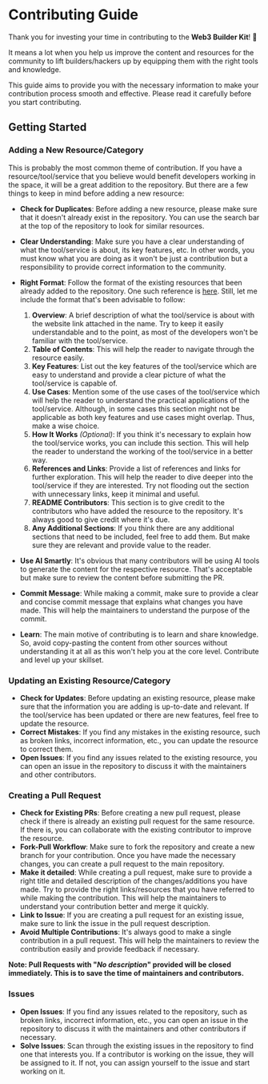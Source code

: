 # Contributing Guide

Thank you for investing your time in contributing to the **Web3 Builder Kit**! 🎉

It means a lot when you help us improve the content and resources for the community to lift builders/hackers up by equipping them with the right tools and knowledge.

This guide aims to provide you with the necessary information to make your contribution process smooth and effective. Please read it carefully before you start contributing.

## Getting Started

### Adding a New Resource/Category

This is probably the most common theme of contribution. If you have a resource/tool/service that you believe would benefit developers working in the space, it will be a great addition to the repository. But there are a few things to keep in mind before adding a new resource:

- **Check for Duplicates**: Before adding a new resource, please make sure that it doesn't already exist in the repository. You can use the search bar at the top of the repository to look for similar resources.
- **Clear Understanding**: Make sure you have a clear understanding of what the tool/service is about, its key features, etc. In other words, you must know what you are doing as it won't be just a contribution but a responsibility to provide correct information to the community.
- **Right Format**: Follow the format of the existing resources that been already added to the repository. One such reference is [here](./dev-resources/attestations/eas.md). Still, let me include the format that's been advisable to follow:

    1. **Overview**: A brief description of what the tool/service is about with the website link attached in the name. Try to keep it easily understandable and to the point, as most of the developers won't be familiar with the tool/service.
    2. **Table of Contents**: This will help the reader to navigate through the resource easily.
    3. **Key Features**: List out the key features of the tool/service which are easy to understand and provide a clear picture of what the tool/service is capable of.
    4. **Use Cases**: Mention some of the use cases of the tool/service which will help the reader to understand the practical applications of the tool/service. Although, in some cases this section might not be applicable as both key features and use cases might overlap. Thus, make a wise choice.
    5. **How It Works** *(Optional)*: If you think it's necessary to explain how the tool/service works, you can include this section. This will help the reader to understand the working of the tool/service in a better way.
    6. **References and Links**: Provide a list of references and links for further exploration. This will help the reader to dive deeper into the tool/service if they are interested. Try not flooding out the section with unnecessary links, keep it minimal and useful.
    7. **README Contributors**: This section is to give credit to the contributors who have added the resource to the repository. It's always good to give credit where it's due.
    8. **Any Additional Sections**: If you think there are any additional sections that need to be included, feel free to add them. But make sure they are relevant and provide value to the reader.

- **Use AI Smartly**: It's obvious that many contributors will be using AI tools to generate the content for the respective resource. That's acceptable but make sure to review the content before submitting the PR.
- **Commit Message**: While making a commit, make sure to provide a clear and concise commit message that explains what changes you have made. This will help the maintainers to understand the purpose of the commit.
- **Learn**: The main motive of contributing is to learn and share knowledge. So, avoid copy-pasting the content from other sources without understanding it at all as this won't help you at the core level. Contribute and level up your skillset.

### Updating an Existing Resource/Category

- **Check for Updates**: Before updating an existing resource, please make sure that the information you are adding is up-to-date and relevant. If the tool/service has been updated or there are new features, feel free to update the resource.
- **Correct Mistakes**: If you find any mistakes in the existing resource, such as broken links, incorrect information, etc., you can update the resource to correct them.
- **Open Issues**: If you find any issues related to the existing resource, you can open an issue in the repository to discuss it with the maintainers and other contributors.

### Creating a Pull Request

- **Check for Existing PRs**: Before creating a new pull request, please check if there is already an existing pull request for the same resource. If there is, you can collaborate with the existing contributor to improve the resource.
- **Fork-Pull Workflow**: Make sure to fork the repository and create a new branch for your contribution. Once you have made the necessary changes, you can create a pull request to the main repository.
- **Make it detailed**: While creating a pull request, make sure to provide a right title and detailed description of the changes/additions you have made. Try to provide the right links/resources that you have referred to while making the contribution. This will help the maintainers to understand your contribution better and merge it quickly.
- **Link to Issue**: If you are creating a pull request for an existing issue, make sure to link the issue in the pull request description.
- **Avoid Multiple Contributions**: It's always good to make a single contribution in a pull request. This will help the maintainers to review the contribution easily and provide feedback if necessary.

**Note: Pull Requests with "*No description*" provided will be closed immediately. This is to save the time of maintainers and contributors.**

### Issues

- **Open Issues**: If you find any issues related to the repository, such as broken links, incorrect information, etc., you can open an issue in the repository to discuss it with the maintainers and other contributors if necessary.
- **Solve Issues**: Scan through the existing issues in the repository to find one that interests you. If a contributor is working on the issue, they will be assigned to it. If not, you can assign yourself to the issue and start working on it.
